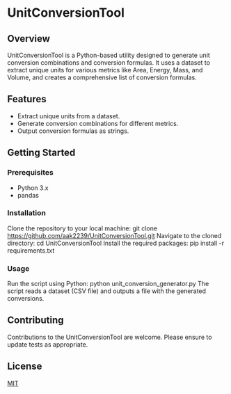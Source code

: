 # UnitConversionTool

## Overview
UnitConversionTool is a Python-based utility designed to generate unit conversion combinations and conversion formulas. It uses a dataset to extract unique units for various metrics like Area, Energy, Mass, and Volume, and creates a comprehensive list of conversion formulas.

## Features
- Extract unique units from a dataset.
- Generate conversion combinations for different metrics.
- Output conversion formulas as strings.

## Getting Started

### Prerequisites
- Python 3.x
- pandas

### Installation
Clone the repository to your local machine:
git clone https://github.com/aak2239/UnitConversionTool.git
Navigate to the cloned directory:
cd UnitConversionTool
Install the required packages:
pip install -r requirements.txt

### Usage
Run the script using Python:
python unit_conversion_generator.py
The script reads a dataset (CSV file) and outputs a file with the generated conversions.

## Contributing
Contributions to the UnitConversionTool are welcome. Please ensure to update tests as appropriate.

## License
[MIT](https://choosealicense.com/licenses/mit/)
